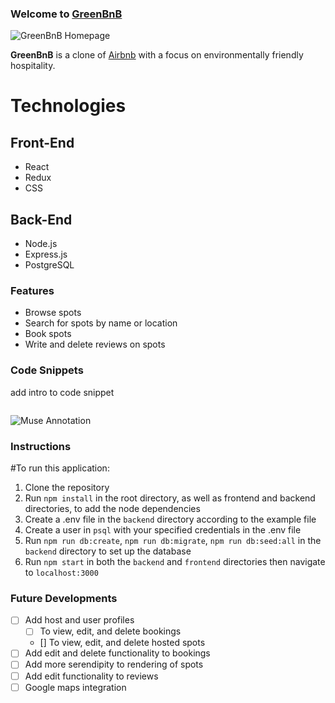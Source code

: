 ### Welcome to **[GreenBnB](https://green-bnb.herokuapp.com/welcome)**

![GreenBnB Homepage](/readme/welcome.gif)

**GreenBnB** is a clone of [Airbnb](https://airbnb.com/) with a focus on environmentally friendly hospitality.

# Technologies

## Front-End

- React
- Redux
- CSS

## Back-End

- Node.js
- Express.js
- PostgreSQL

### Features

- Browse spots
- Search for spots by name or location
- Book spots
- Write and delete reviews on spots

### Code Snippets

add intro to code snippet

```js

```
![Muse Annotation](/readme/annotation.gif)

### Instructions

#To run this application:

1. Clone the repository
2. Run `npm install` in the root directory, as well as frontend and backend directories, to add the node dependencies
3. Create a .env file in the `backend` directory according to the example file
4. Create a user in `psql` with your specified credentials in the .env file
5. Run `npm run db:create`, `npm run db:migrate`, `npm run db:seed:all` in the `backend` directory to set up the database
6. Run `npm start` in both the `backend` and `frontend` directories then navigate to `localhost:3000`


### Future Developments
- [ ] Add host and user profiles
  - [ ] To view, edit, and delete bookings
  - [] To view, edit, and delete hosted spots
- [ ] Add edit and delete functionality to bookings
- [ ] Add more serendipity to rendering of spots
- [ ] Add edit functionality to reviews
- [ ] Google maps integration
